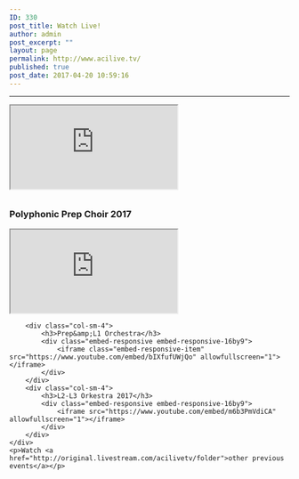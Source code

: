 ```yaml
---
ID: 330
post_title: Watch Live!
author: admin
post_excerpt: ""
layout: page
permalink: http://www.acilive.tv/
published: true
post_date: 2017-04-20 10:59:16
---
```

<hr>
<div id="watch-live">
    <div class="container">
        <div class="embed-responsive embed-responsive-16by9">
            <iframe class="embed-responsive-item" src="http://cdn.livestream.com/embed/acilivetv?layout=4&color=0xe7e7e7&autoPlay=false&mute=false&iconColorOver=0x888888&iconColor=0x777777&allowchat=true&height=auto&width=auto"></iframe>
        </div>
    </div>
    <div style="font-size: 11px; padding-top: 10px; width: 560px;"></div>
</div>
<div id="previous-events">
    <div class="row">
        <div class="col-sm-4">
            <h3>Polyphonic Prep Choir 2017</h3>
            <div class="embed-responsive embed-responsive-16by9">
                <iframe class="embed-responsive-item" src="https://www.youtube.com/embed/vqdqmbaPByw" allowfullscreen="1" allowfullscreen="1"></iframe>
            </div>
        </div>

        <div class="col-sm-4">
            <h3>Prep&amp;L1 Orchestra</h3>
            <div class="embed-responsive embed-responsive-16by9">
                <iframe class="embed-responsive-item" src="https://www.youtube.com/embed/bIXfufUWjQo" allowfullscreen="1"></iframe>
            </div>
        </div>
        <div class="col-sm-4">
            <h3>L2-L3 Orkestra 2017</h3>
            <div class="embed-responsive embed-responsive-16by9">
                <iframe src="https://www.youtube.com/embed/m6b3PmVdiCA" allowfullscreen="1"></iframe>
            </div>
        </div>
    </div>
    <p>Watch <a href="http://original.livestream.com/acilivetv/folder">other previous events</a></p>
</div>
</div>